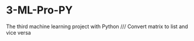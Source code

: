 # 3-ML-Pro-PY
The third machine learning project with Python /// Convert matrix to list and vice versa

